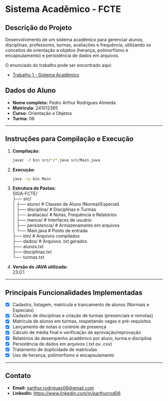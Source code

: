 # Sistema Acadêmico - FCTE

## Descrição do Projeto

Desenvolvimento de um sistema acadêmico para gerenciar alunos, disciplinas, professores, turmas, avaliações e frequência, utilizando os conceitos de orientação a objetos (herança, polimorfismo e encapsulamento) e persistência de dados em arquivos.

O enunciado do trabalho pode ser encontrado aqui:
- [Trabalho 1 - Sistema Acadêmico](https://github.com/lboaventura25/OO-T06_2025.1_UnB_FCTE/blob/main/trabalhos/ep1/README.md)

## Dados do Aluno

- **Nome completo:** Pedro Arthur Rodrigues Almeida
- **Matrícula:** 241012365
- **Curso:** Orientação a Objetos
- **Turma:** 06

---

## Instruções para Compilação e Execução

1. **Compilação:**  
   ```bash
   javac -d bin src/*/*.java src/Main.java

2. **Execução:**
   ```bash
   java -cp bin Main

3.  **Estrutura de Pastas:**  
      SIGA-FCTE/<br>
   ├── src/ <br>
   │   ├── aluno/          # Classes de Aluno (Normal/Especial)<br>
   │   ├── disciplina/     # Disciplinas e Turmas<br>
   │   ├── avaliacao/      # Notas, Frequência e Relatórios<br>
   │   ├── menus/          # Interfaces de usuário<br>
   │   ├── persistencia/   # Armazenamento em arquivos<br>
   │   └── Main.java       # Ponto de entrada<br>
   ├── bin/                # Arquivos compilados<br>
   ├── dados/              # Arquivos .txt gerados<br>
      ├── alunos.txt<br>
      ├── disciplinas.txt<br>
      └── turmas.txt<br>
   

3. **Versão do JAVA utilizada:**  
   23.0.1

---

## Principais Funcionalidades Implementadas

- [x] Cadastro, listagem, matrícula e trancamento de alunos (Normais e Especiais)
- [x] Cadastro de disciplinas e criação de turmas (presenciais e remotas)
- [x] Matrícula de alunos em turmas, respeitando vagas e pré-requisitos
- [x] Lançamento de notas e controle de presença
- [x] Cálculo de média final e verificação de aprovação/reprovação
- [x] Relatórios de desempenho acadêmico por aluno, turma e disciplina
- [x] Persistência de dados em arquivos (.txt ou .csv)
- [x] Tratamento de duplicidade de matrículas
- [x] Uso de herança, polimorfismo e encapsulamento

---

## Contato

- **Email:** parthur.rodrigues06@gmail.com
- **LinkedIn:** https://www.linkedin.com/in/parthurrod06
